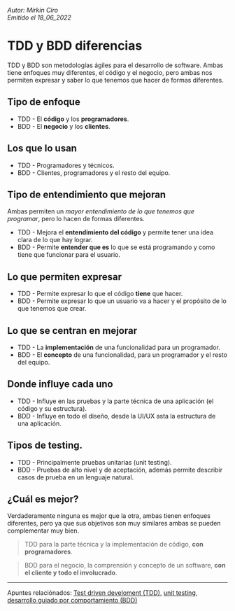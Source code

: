 *Autor: Mirkin Ciro* <br>
*Emitido el 18_06_2022*

# TDD y BDD diferencias

TDD y BDD son metodologías ágiles para el desarrollo de software. Ambas tiene enfoques muy diferentes, el código y el negocio, pero ambas nos permiten expresar y saber lo que tenemos que hacer de formas diferentes.

## Tipo de enfoque

* TDD -  El **código** y los **programadores**.
* BDD - El **negocio** y los **clientes**.

## Los que lo usan

* TDD - Programadores y técnicos.
* BDD - Clientes, programadores y el resto del equipo.


## Tipo de entendimiento que mejoran

Ambas permiten un *mayor entendimiento de lo que tenemos que programar*, pero lo hacen de formas diferentes.

* TDD - Mejora el **entendimiento del código** y permite tener una idea clara de lo que hay lograr.
* BDD - Permite **entender que es** lo que se está programando y como tiene que funcionar para el usuario.

## Lo que permiten expresar

* TDD - Permite expresar lo que el código **tiene** que hacer.
* BDD - Permite expresar lo que un usuario va a hacer y el propósito de lo que tenemos que crear.

## Lo que se centran en mejorar

* TDD - La **implementación** de una funcionalidad para un programador.
* BDD - El **concepto** de una funcionalidad, para un programador y el resto del equipo.


## Donde influye cada uno

* TDD - Influye en las pruebas y la parte técnica de una aplicación (el código y su estructura).
* BDD - Influye en todo el diseño, desde la UI/UX asta la estructura de una aplicación.

## Tipos de testing.

* TDD - Principalmente pruebas unitarias (unit testing).
* BDD - Pruebas de alto nivel y de aceptación, además permite describir casos de prueba en un lenguaje natural.

## ¿Cuál es mejor?

Verdaderamente ninguna es mejor que la otra, ambas tienen enfoques diferentes, pero ya que sus objetivos son muy similares ambas se pueden complementar muy bien.  

> TDD para la parte técnica y la implementación de código, **con programadores**.  

> BDD para el negocio, la comprensión y concepto de un software, **con el cliente y todo el involucrado**.
___

Apuntes relaciónados: 
<a href="https://github.com/vacio-informatico/vacio-informatico.md/blob/main/Test%20driven%20develoment%20(TDD).md">Test driven develoment (TDD)</a>, [unit testing](https://github.com/vacio-informatico/vacio-informatico.md/blob/main/Unit%20testing.md), 
<a href="https://github.com/vacio-informatico/vacio-informatico.md/blob/main/Desarrollo%20guiado%20por%20comportamiento%20(BDD).md">desarrollo guiado por comportamiento (BDD)</a>
<a href=""></a>
